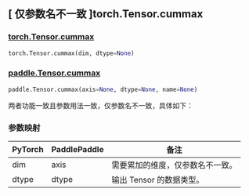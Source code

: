 ## [ 仅参数名不一致 ]torch.Tensor.cummax

### [torch.Tensor.cummax](https://pytorch.org/docs/stable/generated/torch.Tensor.cummax.html?highlight=cummax#torch.Tensor.cummax)

```python
torch.Tensor.cummax(dim, dtype=None)
```

### [paddle.Tensor.cummax](https://www.paddlepaddle.org.cn/documentation/docs/zh/develop/api/paddle/cummax_cn.html)

```python
paddle.Tensor.cummax(axis=None, dtype=None, name=None)
```

两者功能一致且参数用法一致，仅参数名不一致，具体如下：

### 参数映射

| PyTorch | PaddlePaddle | 备注                           |
| ------- | ------------ | ------------------------------ |
| dim     | axis         | 需要累加的维度，仅参数名不一致。 |
| dtype   | dtype        | 输出 Tensor 的数据类型。       |
